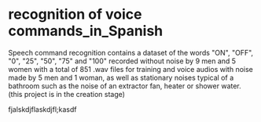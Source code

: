 # recognition of voice commands_in_Spanish
Speech command recognition contains a dataset of the words "ON", "OFF", "0", "25", "50", "75" and "100" recorded without noise by 9 men and 5 women with a total of 851 .wav files for training and voice audios with noise made by 5 men and 1 woman, as well as stationary noises typical of a bathroom such as the noise of an extractor fan, heater or shower water. (this project is in the creation stage)

fjalskdjflaskdjfl;kasdf